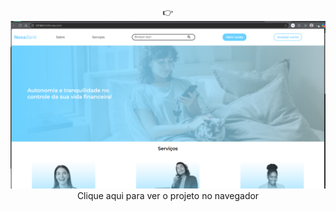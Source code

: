 <p align="center">
 👉 <a href="https://janamirelly.github.io/Projeto-Nexabank/" target="_blank">
    <img src="./img/screenshot.png" alt="Javascript: validando formulários" style="max-width: 100%; height: auto;" />
  </a>
  Clique aqui para ver o projeto no navegador 
</p>


